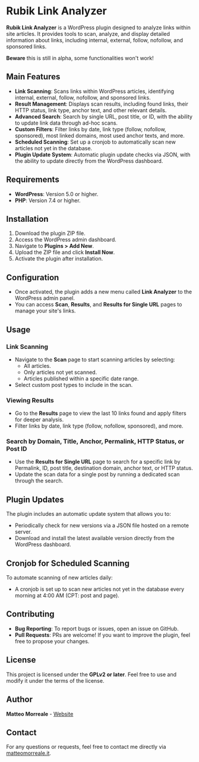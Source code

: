 # Rubik Link Analyzer

**Rubik Link Analyzer** is a WordPress plugin designed to analyze links within site articles. It provides tools to scan, analyze, and display detailed information about links, including internal, external, follow, nofollow, and sponsored links.

**Beware** this is still in alpha, some functionalities won't work!

## Main Features

- **Link Scanning**: Scans links within WordPress articles, identifying internal, external, follow, nofollow, and sponsored links.
- **Result Management**: Displays scan results, including found links, their HTTP status, link type, anchor text, and other relevant details.
- **Advanced Search**: Search by single URL, post title, or ID, with the ability to update link data through ad-hoc scans.
- **Custom Filters**: Filter links by date, link type (follow, nofollow, sponsored), most linked domains, most used anchor texts, and more.
- **Scheduled Scanning**: Set up a cronjob to automatically scan new articles not yet in the database.
- **Plugin Update System**: Automatic plugin update checks via JSON, with the ability to update directly from the WordPress dashboard.

## Requirements

- **WordPress**: Version 5.0 or higher.
- **PHP**: Version 7.4 or higher.

## Installation

1. Download the plugin ZIP file.
2. Access the WordPress admin dashboard.
3. Navigate to **Plugins > Add New**.
4. Upload the ZIP file and click **Install Now**.
5. Activate the plugin after installation.

## Configuration

- Once activated, the plugin adds a new menu called **Link Analyzer** to the WordPress admin panel.
- You can access **Scan**, **Results**, and **Results for Single URL** pages to manage your site's links.

## Usage

### Link Scanning
- Navigate to the **Scan** page to start scanning articles by selecting:
  - All articles.
  - Only articles not yet scanned.
  - Articles published within a specific date range.
- Select custom post types to include in the scan.

### Viewing Results
- Go to the **Results** page to view the last 10 links found and apply filters for deeper analysis.
- Filter links by date, link type (follow, nofollow, sponsored), and more.

### Search by Domain, Title, Anchor, Permalink, HTTP Status, or Post ID
- Use the **Results for Single URL** page to search for a specific link by Permalink, ID, post title, destination domain, anchor text, or HTTP status.
- Update the scan data for a single post by running a dedicated scan through the search.

## Plugin Updates

The plugin includes an automatic update system that allows you to:
- Periodically check for new versions via a JSON file hosted on a remote server.
- Download and install the latest available version directly from the WordPress dashboard.

## Cronjob for Scheduled Scanning

To automate scanning of new articles daily:
- A cronjob is set up to scan new articles not yet in the database every morning at 4:00 AM (CPT: post and page).

## Contributing

- **Bug Reporting**: To report bugs or issues, open an issue on GitHub.
- **Pull Requests**: PRs are welcome! If you want to improve the plugin, feel free to propose your changes.

## License

This project is licensed under the **GPLv2 or later**. Feel free to use and modify it under the terms of the license.

## Author

**Matteo Morreale** - [Website](https://matteomorreale.it)

## Contact

For any questions or requests, feel free to contact me directly via [matteomorreale.it](https://matteomorreale.it).
